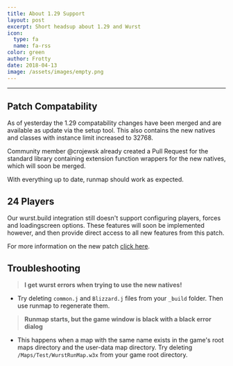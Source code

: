 ```yaml
---
title: About 1.29 Support
layout: post
excerpt: Short headsup about 1.29 and Wurst
icon:
  type: fa
  name: fa-rss
color: green
author: Frotty
date: 2018-04-13
image: /assets/images/empty.png
---
```

------
## Patch Compatability

As of yesterday the 1.29 compatability changes have been merged and are available as update via the setup tool.
This also contains the new natives and classes with instance limit increased to 32768.

Community member @crojewsk already created a Pull Request for the standard library containing extension function wrappers for the new natives, which will soon be merged.

With everything up to date, runmap should work as expected.

## 24 Players

Our wurst.build integration still doesn't support configuring players, forces and loadingscreen options.
These features will soon be implemented however, and then provide direct access to all new features from this patch.

For more information on the new patch [click here](https://www.hiveworkshop.com/threads/warcraft-iii-patch-1-29.304803/).

## Troubleshooting

> __I get wurst errors when trying to use the new natives!__

- Try deleting `common.j` and `Blizzard.j` files from your `_build` folder. Then use runmap to regenerate them.

> __Runmap starts, but the game window is black with a black error dialog__

- This happens when a map with the same name exists in the game's root maps directory and the user-data map directory. Try deleting `/Maps/Test/WurstRunMap.w3x` from your game root directory.
